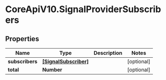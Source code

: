 # CoreApiV10.SignalProviderSubscribers

## Properties
Name | Type | Description | Notes
------------ | ------------- | ------------- | -------------
**subscribers** | [**[SignalSubscriber]**](SignalSubscriber.md) |  | [optional] 
**total** | **Number** |  | [optional] 


